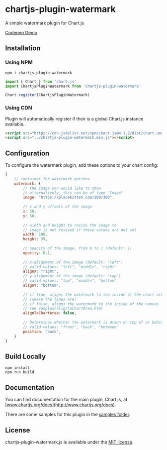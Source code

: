 # chartjs-plugin-watermark

A simple watermark plugin for Chart.js

[Codepen Demo](http://codepen.io/albinodrought/pen/RovdYp)

## Installation

### Using NPM

```
npm i chartjs-plugin-watermark
```

```js
import { Chart } from 'chart.js'
import ChartjsPluginWatermark from 'chartjs-plugin-watermark'

Chart.register(ChartjsPluginWatermark)
```

### Using CDN

Plugin will automatically register if their is a global Chart.js instance available.

```html
<script src="https://cdn.jsdelivr.net/npm/chart.js@4.1.2/dist/chart.umd.min.js"></script>
<script src="../chartjs-plugin-watermark.min.js"></script>
```

## Configuration

To configure the watermark plugin, add these options to your chart config:

```javascript
{
    // container for watermark options
    watermark: {
        // the image you would like to show
        // alternatively, this can be of type "Image"
        image: "https://placekitten.com/200/300",
        
        // x and y offsets of the image
        x: 50,
        y: 50,
        
        // width and height to resize the image to
        // image is not resized if these values are not set
        width: 108,
        height: 39,
        
        // opacity of the image, from 0 to 1 (default: 1)
        opacity: 0.1,
        
        // x-alignment of the image (default: "left")
        // valid values: "left", "middle", "right"
        alignX: "right",
        // y-alignment of the image (default: "top")
        // valid values: "top", "middle", "bottom"
        alignY: "bottom",
        
        // if true, aligns the watermark to the inside of the chart area (where the lines are)
        // (where the lines are)
        // if false, aligns the watermark to the inside of the canvas
        // see samples/alignToChartArea.html
        alignToChartArea: false,
        
        // determines whether the watermark is drawn on top of or behind the chart
        // valid values: "front", "back", "between"
        position: "back",
    }
}
```

## Build Locally

```
npm install
npm run build
```

## Documentation

You can find documentation for the main plugin, Chart.js, at [www.chartjs.org/docs](http://www.chartjs.org/docs).

There are some samples for this plugin in the [samples folder](samples).

## License

chartjs-plugin-watermark.js is available under the [MIT license](http://opensource.org/licenses/MIT).

